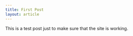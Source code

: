 ```yaml
---
title: First Post
layout: article
---
```



This is a test post just to make sure that the site is working.
